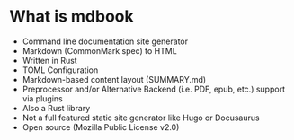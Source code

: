 # What is mdbook

* Command line documentation site generator
* Markdown (CommonMark spec) to HTML
* Written in Rust
* TOML Configuration
* Markdown-based content layout (SUMMARY.md)
* Preprocessor and/or Alternative Backend (i.e. PDF, epub, etc.) support via plugins
* Also a Rust library
* Not a full featured static site generator like Hugo or Docusaurus
* Open source (Mozilla Public License v2.0)
